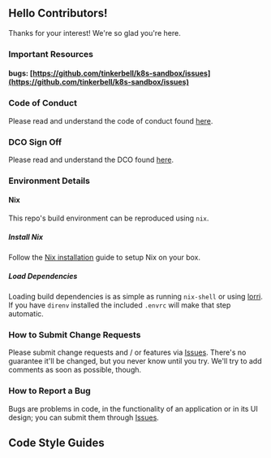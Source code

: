 ## Hello Contributors!

Thanks for your interest!
We're so glad you're here.

### Important Resources

#### bugs: [https://github.com/tinkerbell/k8s-sandbox/issues](https://github.com/tinkerbell/k8s-sandbox/issues)

### Code of Conduct

Please read and understand the code of conduct found [here](https://github.com/tinkerbell/.github/blob/main/CODE_OF_CONDUCT.md).

### DCO Sign Off

Please read and understand the DCO found [here](docs/DCO.md).

### Environment Details

#### Nix

This repo's build environment can be reproduced using `nix`.

##### Install Nix

Follow the [Nix installation](https://nixos.org/download.html) guide to setup Nix on your box.

##### Load Dependencies

Loading build dependencies is as simple as running `nix-shell` or using [lorri](https://github.com/nix-community/lorri).
If you have `direnv` installed the included `.envrc` will make that step automatic.

### How to Submit Change Requests

Please submit change requests and / or features via [Issues](https://github.com/tinkerbell/k8s-sandbox/issues).
There's no guarantee it'll be changed, but you never know until you try.
We'll try to add comments as soon as possible, though.

### How to Report a Bug

Bugs are problems in code, in the functionality of an application or in its UI design; you can submit them through [Issues](https://github.com/tinkerbell/k8s-sandbox/issues).

## Code Style Guides
